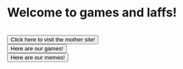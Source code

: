 <html>
<h1>
Welcome to games and laffs!
</h1>
<br>
<button onclick="window.location.href = 'https://puzzledude98.github.io';">Click here to visit the mother site!</button>
<br>
<button onclick="window.location.href = 'games';">Here are our games!</button>
<br>
<button onclick="window.location.href = 'Memes';">Here are our memes!</button>
</html>
